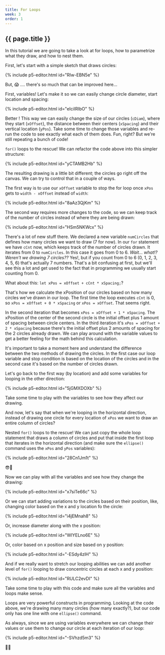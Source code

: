 ```yaml
---
title: For Loops
week: 3
order: 1
---
```


<h2 class="week-title">{{ page.title }}</h2>

In this tutorial we are going to take a look at for loops, how to parametrize what they draw, and how to nest them.

First, let's start with a simple sketch that draws circles:

{% include p5-editor.html id="RIw-EBN5e" %}

But, 😱 ....  there's so much that can be improved here...

First, variables! Let's make it so we can easily change circle diameter, start location and spacing:

{% include p5-editor.html id="eIciIRIbO" %}

Better ! This way we can easily change the size of our circles (```cDiam```), where they start (```xOffset```), the distance between their centers (```xSpacing```) and their vertical location (```yPos```). Take some time to change those variables and re-run the code to see exactly what each of them does. Fun, right? But we're still repeating a bunch of code!

```for()``` loops to the rescue! We can refactor the code above into this simpler structure:

{% include p5-editor.html id="yCTAMB2Hb" %}

The resulting drawing is a little bit different; the circles go right off the canvas. We can try to control that in a couple of ways.

The first way is to use our ```xOffset``` variable to stop the for loop once ```xPos``` gets to ```width - xOffset``` instead of ```width```:

{% include p5-editor.html id="8aAz3QjKm" %}

The second way requires more changes to the code, so we can keep track of the number of circles instead of where they are being drawn:

{% include p5-editor.html id="HSm5NKWcx" %}

There's a lot of new stuff there. We declared a new variable ```numCircles``` that defines how many circles we want to draw (7 for now). In our ```for``` statement we have ```cCnt``` now, which keeps track of the number of circles drawn. It iterates from 0 to ```numCircles```. In this case it goes from 0 to 6. *Wait... what!? Weren't we drawing 7 circles??* Yes!, but if you count from 0 to 6 (0, 1, 2, 3, 4, 5, 6) that's actually 7 numbers. That's a bit confusing at first, but we'll see this a lot and get used to the fact that in programming we usually start counting from 0.

What about this: ```let xPos = xOffset + cCnt * xSpacing;```?

That's how we calculate the xPosition of our circles based on how many circles we've drawn in our loop. The first time the loop executes ```cCnt``` is 0, so ```xPos = xOffset + 0 * xSpacing``` or ```xPos = xOffset```. That seems right.

In the second iteration that becomes ```xPos = xOffset + 1 * xSpacing```. The xPosition of the center of the second circle is the initial offset plus 1 amount of spacing between circle centers. In the third iteration it's ```xPos = xOffset + 2 * xSpacing``` because there's the initial offset plus 2 amounts of spacing for the 2 circles already drawn. We can play around with the variable values to get a better feeling for the math behind this calculation.

It's important to take a moment here and understand the difference between the two methods of drawing the circles. In the first case our loop variable and stop condition is based on the location of the circles and in the second case it's based on the number of circles drawn.

Let's go back to the first way (by location) and add some variables for looping in the other direction:

{% include p5-editor.html id="5jGMXDOXb" %}

Take some time to play with the variables to see how they affect our drawing.

And now, let's say that when we're looping in the horizontal direction, instead of drawing one circle for every location of ```xPos``` we want to draw an entire column of circles?

Nested ```for()``` loops to the rescue! We can just copy the whole loop statement that draws a column of circles and put that inside the first loop that iterates in the horizontal direction (and make sure the ```ellipse()``` command uses the ```xPos``` and ```yPos``` variables):

{% include p5-editor.html id="28Cn1Jm1t" %}

😎🍦

Now we can play with all the variables and see how they change the drawing:

{% include p5-editor.html id="x7siTe66c" %}

Or we can start adding variations to the circles based on their position, like, changing color based on the x and y location fo the circle:

{% include p5-editor.html id="i4jEMnah8" %}

Or, increase diameter along with the x position:

{% include p5-editor.html id="WlYELno6E" %}

Or, color based on x position and size based on y position:

{% include p5-editor.html id="-ESdy4zlH" %}

And if we really want to stretch our looping abilities we can add another level of ```for()``` looping to draw concentric circles at each x and y position:

{% include p5-editor.html id="RULC2evDI" %}

Take some time to play with this code and make sure all the variables and loops make sense.

Loops are very powerful constructs in programming. Looking at the code above, we're drawing many many circles (how many exactly?), but our code only has one line with one ```ellipse()``` command.

As always, since we are using variables everywhere we can change their values or use them to change our circle at each iteration of our loop:

{% include p5-editor.html id="-SVhzd5m3" %}

🌈🦄
